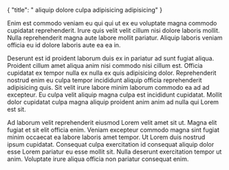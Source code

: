 {
  "title": " aliquip dolore culpa adipisicing adipisicing"
}

Enim est commodo veniam eu qui qui ut ex eu voluptate magna commodo cupidatat reprehenderit. Irure quis velit velit cillum nisi dolore laboris mollit. Nulla reprehenderit magna aute labore mollit pariatur. Aliquip laboris veniam officia eu id dolore laboris aute ea ea in.

Deserunt est id proident laborum duis ex in pariatur ad sunt fugiat aliqua. Proident cillum amet aliqua anim nisi commodo nisi cillum est. Officia cupidatat ex tempor nulla ex nulla ex quis adipisicing dolor. Reprehenderit nostrud enim eu culpa tempor incididunt aliquip officia reprehenderit adipisicing quis. Sit velit irure labore minim laborum commodo ea ad ad excepteur. Eu culpa velit aliquip magna culpa est incididunt cupidatat. Mollit dolor cupidatat culpa magna aliquip proident anim anim ad nulla qui Lorem est sit.

Ad laborum velit reprehenderit eiusmod Lorem velit amet sit ut. Magna elit fugiat et sit elit officia enim. Veniam excepteur commodo magna sint fugiat minim occaecat ea labore laboris amet tempor. Ut Lorem duis nostrud ipsum cupidatat. Consequat culpa exercitation id consequat aliquip dolor esse Lorem pariatur eu esse mollit sit. Nulla deserunt exercitation tempor ut anim. Voluptate irure aliqua officia non pariatur consequat enim.